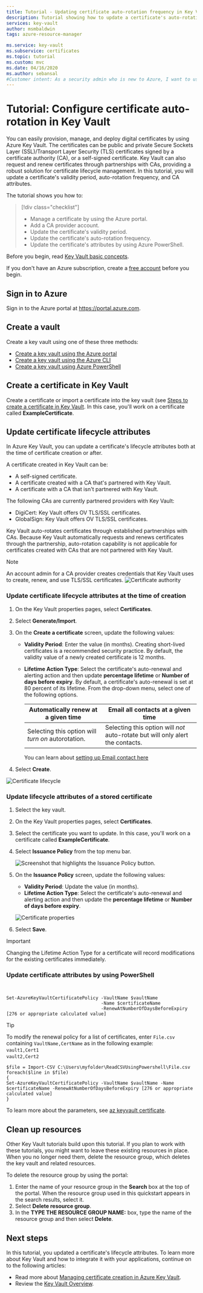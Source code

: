 ```yaml
---
title: Tutorial - Updating certificate auto-rotation frequency in Key Vault | Microsoft Docs
description: Tutorial showing how to update a certificate's auto-rotation frequency in Azure Key Vault using the Azure portal
services: key-vault
author: msmbaldwin
tags: azure-resource-manager

ms.service: key-vault
ms.subservice: certificates
ms.topic: tutorial
ms.custom: mvc
ms.date: 04/16/2020
ms.author: sebansal
#Customer intent: As a security admin who is new to Azure, I want to use Key Vault to securely store certificates in Azure.
---
```

# Tutorial: Configure certificate auto-rotation in Key Vault

You can easily provision, manage, and deploy digital certificates by using Azure Key Vault. The certificates can be public and private Secure Sockets Layer (SSL)/Transport Layer Security (TLS) certificates signed by a certificate authority (CA), or a self-signed certificate. Key Vault can also request and renew certificates through partnerships with CAs, providing a robust solution for certificate lifecycle management. In this tutorial, you will update a certificate's validity period, auto-rotation frequency, and CA attributes.

The tutorial shows you how to:

> [!div class="checklist"]
> * Manage a certificate by using the Azure portal.
> * Add a CA provider account.
> * Update the certificate's validity period.
> * Update the certificate's auto-rotation frequency.
> * Update the certificate's attributes by using Azure PowerShell.

Before you begin, read [Key Vault basic concepts](../general/basic-concepts.md).

If you don't have an Azure subscription, create a [free account](https://azure.microsoft.com/free/?WT.mc_id=A261C142F) before you begin.

## Sign in to Azure

Sign in to the Azure portal at https://portal.azure.com.

## Create a vault

Create a key vault using one of these three methods:

- [Create a key vault using the Azure portal](../general/quick-create-portal.md)
- [Create a key vault using the Azure CLI](../general/quick-create-cli.md)
- [Create a key vault using Azure PowerShell](../general/quick-create-powershell.md)

## Create a certificate in Key Vault

Create a certificate or import a certificate into the key vault (see [Steps to create a certificate in Key Vault](../certificates/quick-create-portal.md). In this case, you'll work on a certificate called **ExampleCertificate**.

## Update certificate lifecycle attributes

In Azure Key Vault, you can update a certificate's lifecycle attributes both at the time of certificate creation or after.

A certificate created in Key Vault can be:

- A self-signed certificate.
- A certificate created with a CA that's partnered with Key Vault.
- A certificate with a CA that isn't partnered with Key Vault.

The following CAs are currently partnered providers with Key Vault:

- DigiCert: Key Vault offers OV TLS/SSL certificates.
- GlobalSign: Key Vault offers OV TLS/SSL certificates.

Key Vault auto-rotates certificates through established partnerships with CAs. Because Key Vault automatically requests and renews certificates through the partnership, auto-rotation capability is not applicable for certificates created with CAs that are not partnered with Key Vault.

> [!NOTE]
> An account admin for a CA provider creates credentials that Key Vault uses to create, renew, and use TLS/SSL certificates.
![Certificate authority](../media/certificates/tutorial-rotate-cert/cert-authority-create.png)
>

### Update certificate lifecycle attributes at the time of creation

1. On the Key Vault properties pages, select **Certificates**.
1. Select **Generate/Import**.
1. On the **Create a certificate** screen, update the following values:

   - **Validity Period**: Enter the value (in  months). Creating short-lived certificates is a recommended security practice. By default, the validity value of a newly created certificate is 12 months.
   - **Lifetime Action Type**: Select the certificate's auto-renewal and alerting action and then update **percentage lifetime** or **Number of days before expiry**. By default, a certificate's auto-renewal is set at 80 percent of its lifetime. From the drop-down menu, select one of the following options.

      |  Automatically renew at a given time| Email all contacts at a given time |
      |-----------|------|
      |Selecting this option will *turn on* autorotation. | Selecting this option will *not* auto-rotate but will only alert the contacts.|
      
      You can learn about [setting up Email contact here](./overview-renew-certificate.md#get-notified-about-certificate-expiration)

1. Select **Create**.

![Certificate lifecycle](../media/certificates/tutorial-rotate-cert/create-cert-lifecycle.png)

### Update lifecycle attributes of a stored certificate

1. Select the key vault.
1. On the Key Vault properties pages, select **Certificates**.
1. Select the certificate you want to update. In this case, you'll work on a certificate called **ExampleCertificate**.
1. Select **Issuance Policy** from the top menu bar.

   ![Screenshot that highlights the Issuance Policy button.](../media/certificates/tutorial-rotate-cert/cert-issuance-policy.png)

1. On the **Issuance Policy** screen, update the following values:

   - **Validity Period**: Update the value (in  months).
   - **Lifetime Action Type**: Select the certificate's auto-renewal and alerting action and then update the **percentage lifetime** or **Number of days before expiry**.

   ![Certificate properties](../media/certificates/tutorial-rotate-cert/cert-policy-change.png)

1. Select **Save**.

> [!IMPORTANT]
> Changing the Lifetime Action Type for a certificate will record modifications for the existing certificates immediately.


### Update certificate attributes by using PowerShell

```azurepowershell


Set-AzureKeyVaultCertificatePolicy -VaultName $vaultName 
                                   -Name $certificateName 
                                   -RenewAtNumberOfDaysBeforeExpiry [276 or appropriate calculated value]
```

> [!TIP]
> To modify the renewal policy for a list of certificates, enter `File.csv`​ containing
>  `VaultName,CertName` as in the following example:
​<br/>
>  `vault1,Cert1`​ <br/>
>  `vault2,Cert2`​
>
>  ```azurepowershell
>  $file = Import-CSV C:\Users\myfolder\ReadCSVUsingPowershell\File.csv ​
> foreach($line in $file)​
> {​
> Set-AzureKeyVaultCertificatePolicy -VaultName $vaultName -Name $certificateName -RenewAtNumberOfDaysBeforeExpiry [276 or appropriate calculated value]
> }
>  ```
> 
To learn more about the parameters, see [az keyvault certificate](/cli/azure/keyvault/certificate#az-keyvault-certificate-set-attributes).

## Clean up resources

Other Key Vault tutorials build upon this tutorial. If you plan to work with these tutorials, you might want to leave these existing resources in place.
When you no longer need them, delete the resource group, which deletes the key vault and related resources.

To delete the resource group by using the portal:

1. Enter the name of your resource group in the **Search** box at the top of the portal. When the resource group used in this quickstart appears in the search results, select it.
1. Select **Delete resource group**.
1. In the **TYPE THE RESOURCE GROUP NAME:** box, type the name of the resource group and then select **Delete**.


## Next steps

In this tutorial, you updated a certificate's lifecycle attributes. To learn more about Key Vault and how to integrate it with your applications, continue on to the following articles:

- Read more about [Managing certificate creation in Azure Key Vault](./create-certificate-scenarios.md).
- Review the [Key Vault Overview](../general/overview.md).
